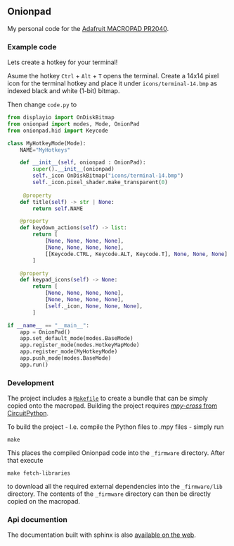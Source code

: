 ## Onionpad

My personal code for the [Adafruit MACROPAD PR2040][adafruit_macropad].

### Example code

Lets create a hotkey for your terminal!

Asume the hotkey `Ctrl` + `Alt` + `T` opens the terminal.
Create a 14x14 pixel icon for the terminal hotkey and place it
under `icons/terminal-14.bmp` as indexed black and white (1-bit) bitmap.

Then change `code.py` to

```python
from displayio import OnDiskBitmap
from onionpad import modes, Mode, OnionPad
from onionpad.hid import Keycode

class MyHotkeyMode(Mode):
    NAME="MyHotkeys"

    def __init__(self, onionpad : OnionPad):
        super().__init__(onionpad)
        self._icon OnDiskBitmap("icons/terminal-14.bmp")
        self._icon.pixel_shader.make_transparent(0)
    
     @property
    def title(self) -> str | None:
        return self.NAME

    @property
    def keydown_actions(self) -> list:
        return [
            [None, None, None, None],
            [None, None, None, None],
            [[Keycode.CTRL, Keycode.ALT, Keycode.T], None, None, None]
        ]

    @property
    def keypad_icons(self) -> None:
        return [
            [None, None, None, None],
            [None, None, None, None],
            [self._icon, None, None, None],
        ]

if __name__ == "__main__":
    app = OnionPad()
    app.set_default_mode(modes.BaseMode)
    app.register_mode(modes.HotkeyMapMode)
    app.register_mode(MyHotkeyMode)
    app.push_mode(modes.BaseMode)
    app.run()
```

### Development

The project includes a [`Makefile`][makefile] to create a bundle that can be
simply copied onto the macropad.
Building the project requires [*mpy-cross* from CircuitPython][mpy-cross].

To build the project - I.e. compile the Python files to .mpy files - simply run

```
make
```

This places the compiled Onionpad code into the `_firmware` directory.
After that execute

```
make fetch-libraries
```

to download all the required external dependencies into the `_firmware/lib`
directory.
The contents of the `_firmware` directory can then be directly copied on the
macropad.

### Api documention

The documentation built with sphinx is also
[available on the web][api_documentation].

  [adafruit_macropad]: https://www.adafruit.com/product/5100
  [api_documentation]: https://docs.kalehmann.de/onionpad/
  [makefile]: Makefile
  [mpy-cross]: https://github.com/adafruit/circuitpython/tree/main/mpy-cross 
